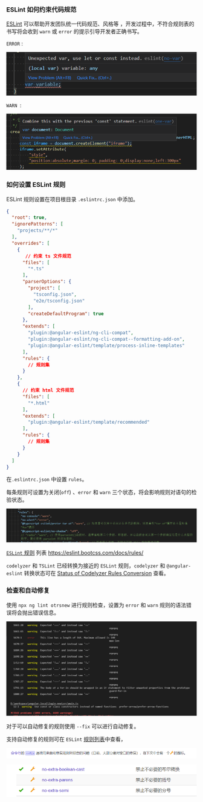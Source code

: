 ### ESLint 如何约束代码规范

[ESLint](https://eslint.org/docs/user-guide/getting-started) 可以帮助开发团队统一代码规范、风格等 ，开发过程中，不符合规则表的书写将会收到 `warn` 或 `error` 的提示引导开发者正确书写。

`ERROR` :

![image-20210830140925376](https://github.com/su4g/study-md/blob/main/typora-user-images/image-20210830140925376.png)

`WARN `:

![image-20210830141023931](https://github.com/su4g/study-md/blob/main/typora-user-images/image-20210830141023931.png)

### 如何设置 ESLint 规则

ESLint 规则设置在项目根目录 `.eslintrc.json` 中添加。

````json
{
  "root": true,
  "ignorePatterns": [
    "projects/**/*"
  ],
  "overrides": [
    {
       // 约束 ts 文件规范
      "files": [
        "*.ts"
      ],
      "parserOptions": {
        "project": [
          "tsconfig.json",
          "e2e/tsconfig.json"
        ],
        "createDefaultProgram": true
      },
      "extends": [
        "plugin:@angular-eslint/ng-cli-compat",
        "plugin:@angular-eslint/ng-cli-compat--formatting-add-on",
        "plugin:@angular-eslint/template/process-inline-templates"
      ],
      "rules": {
        // 规则集
      }
    },
    {
      // 约束 html 文件规范
      "files": [
        "*.html"
      ],
      "extends": [
        "plugin:@angular-eslint/template/recommended"
      ],
      "rules": {
        // 规则集
      }
    }
  ]
}

````

在`.eslintrc.json` 中设置 `rules`。

每条规则可设置为关闭(`off`) 、`error` 和 `warn` 三个状态，将会影响规则对语句的检验状态。

![image-20210830142423409](https://github.com/su4g/study-md/blob/main/typora-user-images/image-20210830142423409.png)

[`ESLint` 规则](![image-20210830142543138](https://github.com/su4g/study-md/blob/main/typora-user-images/image-20210830142543138.png)) 列表 https://eslint.bootcss.com/docs/rules/

`codelyzer` 和 `TSLint` 已经转换为接近的 `ESLint` 规则，`codelyzer` 和 `@angular-eslint` 转换状态可在 [Status of Codelyzer Rules Conversion](https://github.com/angular-eslint/angular-eslint) 查看。

### 检查和自动修复

使用 `npx ng lint otrsnew` 进行规则检查，设置为 `error` 和 `warn` 规则的语法错误将会抛出错误信息。

![image-20210830145055659](https://github.com/su4g/study-md/blob/main/typora-user-images/image-20210830145055659.png)

对于可以自动修复的规则使用 `--fix` 可以进行自动修复。

支持自动修复的规则可在 `ESLint` [规则列表](https://eslint.bootcss.com/docs/rules/)中查看，

![image-20210830145502700](https://github.com/su4g/study-md/blob/main/typora-user-images/image-20210830145502700.png)

![image-20210830145512860](https://github.com/su4g/study-md/blob/main/typora-user-images/image-20210830145512860.png)

